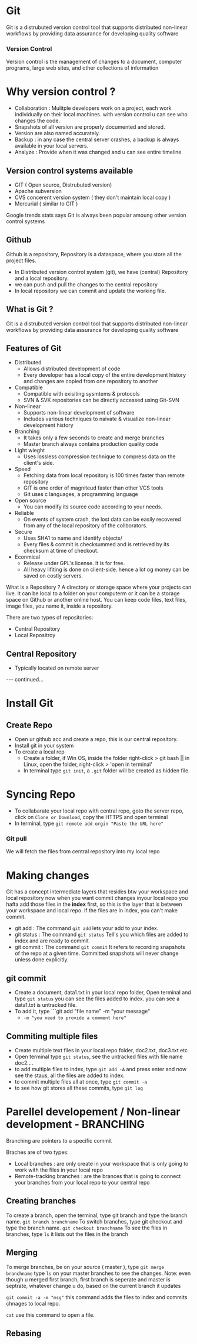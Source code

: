 # Git
Git is a distrubuted version control tool that supports distributed non-linear workflows by providing data assurance for developing quality software 

### Version Control
Version control is the management of changes to a document, computer programs, large web sites, and other collections of information 


# Why version control ?
- Collaboration : Mulitple developers work on a project, each work individually on their local machines. with version control u can see who changes the code.
- Snapshots of all version are properly documented and stored.
- Version are also named accurately.
- Backup : in any case the central server crashes, a backup is always available in your local servers.
- Analyze : Provide when it was changed and u can see entire timeline

## Version control systems available
- GIT ( Open source, Distrubuted version)
- Apache subversion 
- CVS concerent version system ( they don't maintain local copy )
- Mercurial ( similar to GIT )

Google trends stats says Git is always been popular amoung other version control systems

## Github

Github is a repository, Repository is a dataspace, where you store all the project files.
- In Distributed version control system (git), we have (central) Repository and a local repository. 
- we can push and pull the changes to the central repository
- In local repository we can commit and update the working file. 

## What is Git ?
Git is a distrubuted version control tool that supports distributed non-linear workflows by providing data assurance for developing quality software 

## Features of Git
- Distributed
	- Allows distributed development of code
	- Every developer has a local copy of the entire development history and changes are copied from one repository to another
- Compatible 
	- Compatible with exisiting sysmtems & protocols
	- SVN & SVK repositories can be directly accessed using Git-SVN
- Non-linear 
	- Supports non-linear development of software
	- Includes various techniques to naivate & visualize non-linear development history
- Branching 
	- It takes only a few seconds to create and merge branches
	- Master branch always contains production quality code
- Light wieght
	- Uses lossless compression technique to compress data on the client's side.
- Speed
	- Fetching data from local repository is 100 times faster than remote repository 
	- GIT is one order of magniteud faster than other VCS tools 
	- Git uses c languages, a programming language
- Open source
	- You can modify its source code according to your needs. 
- Reliable 
	- On events of system crash, the lost data can be easily recovered from any of the local repository of the collborators.
- Secure
	- Uses SHA1 to name and identify objects/
	- Every files & commit is checksummed and is retrieved by its checksum at time of checkout.
- Econmical
	- Release under GPL's license. It is for free.
	- All heavy lifiting is done on client-side. hence a lot og money can be saved on costly servers. 

What is a Repository ?
A directory or storage space where your projects can live. It can be local to a folder on your computerm or it can be a storage space on Github or another online host. You can keep code files, text files, image files, you name it, inside a repository.

There are two types of repositories:
- Central Repository
- Local Repositroy 

## Central Repository
- Typically located on remote server 

--- continued... 

# Install Git
## Create Repo
- Open ur github acc and create a repo, this is our central repository. 
- Install git in your system
- To create a local rep
	- Create a folder, if Win OS, inside the folder right-click > git bash || in Linux, open the folder, right-click > 'open in terminal'
	- In terminal type ```git init```, a ```.git``` folder will be created as hidden file.

# Syncing Repo
- To collabarate your local repo with central repo, goto the server repo, click on ```Clone or Download```, copy the HTTPS and open terminal
- In terminal, type ```git remote add orgin "Paste the URL here"```

### Git pull
We will fetch the files from central repository into my local repo 

# Making changes 
Git has a concept intermediate layers that resides btw your workspace and local repository now when 
you want commit changes inyour local repo you hafta add those files in the **index** first, so this is the layer that is between your workspace and local repo. if the files are in index, you can't make commit.

- git add : The command ```git add``` lets your add to your index.
- git status : The command ```git status``` Tell's you which files are added to index and are ready to commit
- git commit : The command ```git commit``` It refers to recording snapshots of the repo at a given time. Committed snapshots will never change unless done explicitly.

## git commit
- Create a document, data1.txt in your local repo folder, Open terminal and type ```git status``` you can see the files added to index. you can see a data1.txt is untracked file.
- To add it, type ```git add "file name" -m "your message"
	- ```-m "you need to provide a comment here"```

## Commiting multiple files
- Create multiple text files in your local repo folder, doc2.txt, doc3.txt etc
- Open terminal type ```git status```, see the untracked files with file name doc2....
- to add multiple files to index, type ```git add -A``` and press enter and now see the staus, all the files are added to index.
- to commit multiple files all at once, type ```git commit -a```
- to see how git stores all these commits, type ```git log```

# Parellel developement / Non-linear development - BRANCHING
Branching are pointers to a specific commit

Braches are of two types:
- Local branches : are only create in your workspace that is only going to work with the files in your local repo
- Remote-tracking branches : are the brances that is going to connect your branches from your local repo to your central repo 

## Creating branches
To create a branch, open the terminal, type git branch and type the branch name. ```git branch branchname```
To switch branches, type git checkout and type the branch name. ```git checkout branchname```
To see the files in branches, type ```ls``` it lists out the files in the branch

## Merging
To merge branches, be on your source ( master ), type ```git merge branchname``` 
type ```ls``` on your master branches to see the changes.
Note: even though u merged first branch, first branch is seperate and master is septrate, whatever change u do, based on the current branch it updates 

```git commit -a -m "msg"``` this command adds the files to index and commits chnages to local repo.

```cat``` use this command to open a file.

## Rebasing















